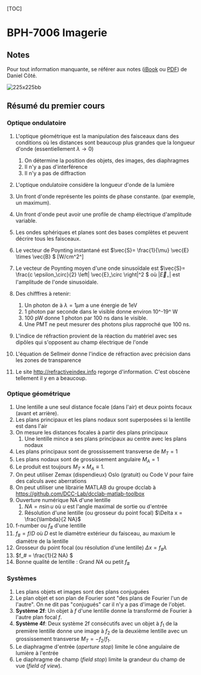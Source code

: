 [TOC]

# BPH-7006 Imagerie

## Notes

Pour tout information manquante, se référer aux notes ([iBook](https://itunes.apple.com/ca/book/optique/id949326768?mt=11) ou [PDF](https://www.dropbox.com/s/ms9onzkg4y4771n/Optique-1.1.9.pdf?dl=0)) de Daniel Côté.

![225x225bb](assets/225x225bb.jpg)

## Résumé du premier cours

### Optique ondulatoire

1. L'optique géométrique est la manipulation des faisceaux dans des conditions où les distances sont beaucoup plus grandes que la longueur d'onde (essentiellement $\lambda \rightarrow 0$)

   1. On détermine la position des objets, des images, des diaphragmes
   2. Il n'y a pas d'interférence
   3. Il n'y a pas de diffraction

2. L'optique ondulatoire considère la longueur d'onde de la lumière

3. Un front d'onde représente les points de phase constante. (par exemple, un maximum).

4. Un front d'onde peut avoir une profile de champ électrique d'amplitude variable.

5. Les ondes sphériques et planes sont des bases complètes et peuvent décrire tous les faisceaux.

6. Le vecteur de Poynting instantané est $\vec{S}= \frac{1}{\mu} \vec{E} \times \vec{B} $ [W/cm^2^]

7. Le vecteur de Poynting moyen d'une onde sinusoïdale est $\vec{S}= \frac{c \epsilon_\circ}{2} \left| \vec{E}_\circ \right|^2 $ où $\left| \vec{E}_\circ \right|$ est l'amplitude de l'onde sinusoidale.

8. Des chifffres à retenir: 

   1. Un photon de à $\lambda = 1 \mu m$ a une énergie de 1eV
   2. 1 photon par seconde dans le visible donne environ 10^-19^ W
   3. 100 pW donne 1 photon par 100 ns dans le visible.
   4. Une PMT ne peut mesurer des photons plus rapproché que 100 ns.

9. L'indice de réfraction provient de la réaction du matériel avec ses dipôles qui s'opposent au champ électrique de l'onde

10. L'équation de Sellmeir donne l'indice de réfraction avec précision dans les zones de transparence

11. Le site http://refractiveindex.info regorge d'information. C'est obscène tellement il y en a beaucoup.

### Optique géométrique

1. Une lentille a une seul distance focale (dans l'air) et deux points focaux (avant et arrière).
2. Les plans principaux et les plans nodaux sont superposées si la lentille est dans l'air
3. On mesure les distances focales à partir des plans principaux
   1. Une lentille mince a ses plans principaux au centre avec les plans nodaux
4. Les plans principaux sont de grossissement transverse de $M_T= 1$
5. Les plans nodaux sont de grossissement angulaire $M_A= 1$
6. Le produit est toujours $M_T \times M_A \equiv 1$.
7. On peut utiliser Zemax (dispendieux) Oslo (gratuit) ou Code V pour faire des calculs avec aberrations
8. On peut utiliser une librairie MATLAB du groupe dcclab à https://github.com/DCC-Lab/dcclab-matlab-toolbox
9. Ouverture numérique NA d'une lentille
   1. $NA = n \sin u$ où $u$ est l'angle maximal de sortie ou d'entrée
   2. Résolution d'une lentille (ou grosseur du point focal) $\Delta x = \frac{\lambda}{2 NA}$
10. f-number ou $f_\#$ d'une lentille
   1. $f_\# = f / D$ où $D$ est le diamètre extérieur du faisceau, au maxium le diamètre de la lentille
   2. Grosseur du point focal (ou résolution d'une lentille) $\Delta x = f_\# \lambda$
11. $f_\# = \frac{1}{2 NA} $
12. Bonne qualité de lentille : Grand $NA$ ou petit $f_\#$

### Systèmes

1. Les plans objets et images sont des plans conjuguées
2. Le plan objet et son plan de Fourier sont "des plans de Fourier l'un de l'autre". On ne dit pas "conjugués" car il n'y a pas d'image de l'objet.
3. **Système 2f**: Un objet à $f$ d'une lentille donne la transformé de Fourier à l'autre plan focal $f$.
4. **Système 4f**: Deux système 2f consécutifs avec un objet à $f_1$ de la première lentille donne une image à $f_2$ de la deuxième lentille avec un grossissement transverse  $M_T = -f_2/f_1$.
5. Le diaphragme d'entrée (*aperture stop*) limite le cône angulaire de lumière à l'entrée
6. Le diaphragme de champ (*field stop*) limite la grandeur du champ de vue (*field of view*).

